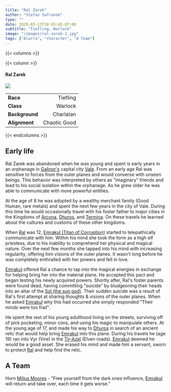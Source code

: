 ```yaml
---
title: "Ral Zarek"
author: "Stefan Safranek"
type: ""
date: 2020-03-13T18:03:45-07:00
subtitle: "Tiefling, Warlock"
image: "/images/ral-zarek-1.jpg"
tags: ["Alarra", "character", "A Team"]
---
```


{{< columns >}}


{{< column >}}

<div class="description-table">

#### Ral Zarek

<img src="/images/ral-zarek-1.jpg" class="portrait">

|                   |                       |
| ----------------- | ---------------------:|
| <b>Race</b>       | Tiefling	        |
| <b>Class</b>      | Warlock |
| <b>Background</b> | Charlatan                  |
| <b>Alignment</b>  | Chaotic Good          |

</div>

{{< endcolumns >}}


## Early life
Ral Zarek was abandoned when he was young and spent is early years in an orphanage in [Galinor's](/TODO) capital city [Vale](/TODO). From an early age Ral was sensitive to forces from the outer planes and would converse with unseen beings. This behavior was interpreted by others as "imaginary" friends and lead to his social isolation within the orphanage. As he grew older he was able to communicate with more powerful entities.

At the age of 8 he was adopted by a wealthy merchant family (Good Human, rare metals) and spent the next few years in the city of Vale. During this time he would occasionally travel with his foster father to major cities in the Kingdoms of [Arcona](/TODO), [Dhuros](/TODO), and [Termina](/TODO). On these travels he learned about the cultures and customs of these other kingdoms.

When [Ral](/characters/pcs/ral_zarek) was 12, [Emrakul (Titan of Corruption)](/TODO) started to telepathically communicate with him. Within his mind she took the form as a high elf priestess, due to his inability to comprehend her physical and magical nature. Over the next few months she tapped into his mind with increasing regularity, offering him visions of the outer planes. It wasn't long before he was completely enthralled with her powers and fell in love.

[Emrakul](/TDO) offered Ral a chance to tap into the magical energies in exchange for helping bring her into the material plane. He accepted this pact and began testing his newly acquired powers. Shortly after, Ral's foster parents were found dead, having committing "suicide" by bludgeoning their heads into an altar of the [Sol (the sun god)](/TODO). Their sudden suicide was a result of Ral's first attempt at sharing thoughts & visions of the outer planes. When he asked [Emrakul](/TODO) why this had occurred she simply responded "Their minds were too frail".

He spent the rest of his young adulthood living on the streets, surviving off of pick pocketing, minor cons, and using his magic to manipulate others. At the young age of 17, and made his way to [Dhuros](/TODO) in search of an ancient relic that would help bring [Emrakul](/TODO) into this plane. During his travels he (age 19) ran into Vyr (Vire) in the [Tir-Azel](/TODO) (Elven roads). [Emrakul](/TODO) deemed he would be a good asset. She erased his mind and made him a servant, sworn to protect [Ral](/TODO) and help find the relic.


## A Team
Horn
[Milius Moores](/TODO) - "Free yourself from the dark ones influence, [Emrakul](/TODO) will return and take over, each time it gets worse."
